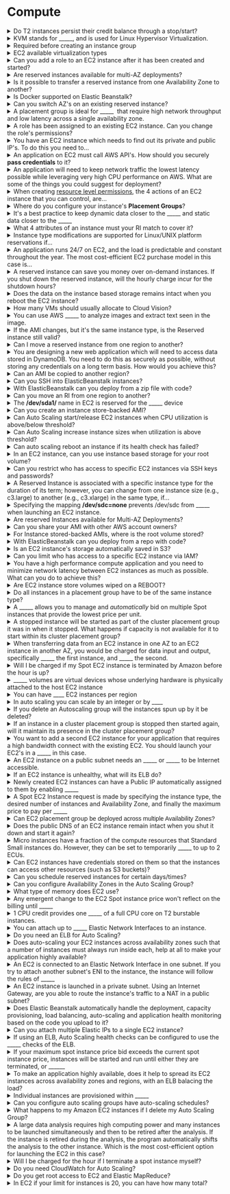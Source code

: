 # Compute 

<details>
<summary>Do T2 instances persist their credit balance through a stop/start?</summary>
No
<br></details>

<details>
<summary>KVM stands for _____, and is used for Linux Hypervisor Virtualization.</summary>
Kernel Virtual Machine&nbsp;
<br></details>

<details>
<summary>Required before creating an instance group</summary>
Instance template
<br></details>

<details>
<summary>EC2 available virtualization types</summary>
<b>PV</b>Para-Virtual
<b>
</b><b>HVM</b>Hardware Virtual Machine
<br></details>

<details>
<summary>Can you add a role to an EC2 instance after it has been created and started?</summary>
No
<br></details>

<details>
<summary>Are reserved instances available for multi-AZ deployments?</summary>
Yes
<br></details>

<details>
<summary>Is it possible to transfer a reserved instance from one Availability Zone to another?</summary>
Yes
<br></details>

<details>
<summary>Is Docker supported on Elastic Beanstalk?</summary>
Yes
<br></details>

<details>
<summary>Can you switch AZ's on an existing reserved instance?</summary>
Yes
<br></details>

<details>
<summary>A placement group is ideal for _____&nbsp; that require high network throughput and low latency across a single availability zone.</summary>
EC2 instances
<br></details>

<details>
<summary>A role has been assigned to an existing EC2 instance. Can you change the role's permissions?</summary>
Yes, and the changes will take effect immediately.
<br></details>

<details>
<summary>You have an EC2 instance which needs to find out its private and public IP's. To do this you need to...</summary>
Fetch its meta-data from http://169.254.169.254/latest/meta-data/
<br></details>

<details>
<summary>An application on EC2 must call AWS API's. How should you securely <b>pass credentials</b> to it?</summary>
Use IAM roles for the instances.
<br></details>

<details>
<summary>An application will need to keep network traffic the lowest latency possible while leveraging very high CPU performance on AWS. What are some of the things you could suggest for deployment?</summary>
Use CPU optimized EC2 instances deployed into placement groups
<br></details>

<details>
<summary>When creating <u>resource level permissions,</u>&nbsp;the 4 actions of an EC2 instance that you can control, are...</summary>
START / RESTARTSTOP / TERMINATE
<br></details>

<details>
<summary>Where do you configure your instance's&nbsp;<b>Placement Groups</b>?</summary>
In the Auto Scaling Group
<br></details>

<details>
<summary>It's a best practice to keep dynamic data closer to the _____ and static data closer to the _____</summary>
compute&nbsp;
&nbsp;end-user
<br></details>

<details>
<summary>What 4 attributes of an instance must your RI match to cover it?</summary>
AZ, instance type, platform, Tenancy
<br></details>

<details>
<summary>Instance type modifications are supported for Linux/UNIX platform reservations if...&nbsp;</summary>
The platform isn't licensed (like RedHat)
<br></details>

<details>
<summary>An application runs 24/7 on EC2, and the load is predictable and constant throughout the year. The most cost-efficient EC2 purchase model in this case is...</summary>
EC2 Reserved
<br></details>

<details>
<summary>A reserved instance can save you money over on-demand instances. If you shut down the reserved instance, will the hourly charge incur for the shutdown hours?</summary>
No
<br></details>

<details>
<summary>Does the data on the instance based storage remains intact when you reboot the EC2 instance?</summary>
Yes
<br></details>

<details>
<summary>How many VMs should usually allocate to Cloud Vision?</summary>
None; Cloud Vision is a serverless service.
<br></details>

<details>
<summary>You can use AWS _____ to analyze images and extract text seen in the image.</summary>
Cloud Vision
<br></details>

<details>
<summary>If the AMI changes, but it's the same instance type, is the Reserved instance still valid?</summary>
Yes
<br></details>

<details>
<summary>Can I move a reserved instance from one region to another?</summary>
No
<br></details>

<details>
<summary>You are designing a new web application which will need to access data stored in DynamoDB. You need to do this as securely as possible, without storing any credentials on a long term basis. How would you achieve this?</summary>
AWS IdentityIAM roles for the API-calling EC2 Instances
<br></details>

<details>
<summary>Can an AMI be copied to another region?</summary>
Yes - It will get a new ami ID though
<br></details>

<details>
<summary>Can you SSH into ElasticBeanstalk instances?</summary>
Yes
<br></details>

<details>
<summary>With ElasticBeanstalk can you deploy from a zip file with code?</summary>
Yes
<br></details>

<details>
<summary>Can you move an RI from one region to another?</summary>
No
<br></details>

<details>
<summary>The <b>/dev/sda1/</b>&nbsp;name in EC2 is reserved for the _____ device</summary>
root
<br></details>

<details>
<summary>Can you create an instance store-backed AMI?</summary>
Yes
<br></details>

<details>
<summary>Can Auto Scaling start/release EC2 instances when CPU utilization is above/below threshold?</summary>
Yes
<br></details>

<details>
<summary>Can Auto Scaling increase instance sizes when utilization is above threshold?</summary>
No
<br></details>

<details>
<summary>Can auto scaling reboot an instance if its health check has failed?</summary>
No
<br></details>

<details>
<summary>In an EC2 instance, can you use instance based storage for your root volume?</summary>
Yes
<br></details>

<details>
<summary>Can you restrict who has access to specific EC2 instances via SSH keys and passwords?</summary>
Yes
<br></details>

<details>
<summary>A Reserved Instance is associated with a specific instance type for the duration of its term; however, you can change from one instance size (e.g., c3.large) to another (e.g., c3.xlarge) in the same type, if...</summary>
If it is a Linux/UNIX Reserved Instance.&nbsp;
<br></details>

<details>
<summary>Specifying the mapping <b>/dev/sdc=none</b> prevents /dev/sdc from _____ when launching an EC2 instance.</summary>
Attaching to the instance.
<br></details>

<details>
<summary>Are reserved Instances available for Multi-AZ Deployments?</summary>
Yes
<br></details>

<details>
<summary>Can you share your AMI with other AWS account owners?</summary>
Yes
<br></details>

<details>
<summary>For Instance stored-backed AMIs, where is the root volume stored?</summary>
S3
<br></details>

<details>
<summary>With ElasticBeanstalk can you deploy from a repo with code?</summary>
Yes
<br></details>

<details>
<summary>Is an EC2 instance's storage automatically saved in S3?</summary>
No
<br></details>

<details>
<summary>Can you limit who has access to a specific EC2 instance via IAM?</summary>
No
<br></details>

<details>
<summary>You have a high performance compute application and you need to minimize network latency between EC2 instances as much as possible. What can you do to achieve this?</summary>
Create a placement group within an Availability Zone and place the EC2 instances within that placement group.
<br></details>

<details>
<summary>Are EC2 instance store volumes wiped on a REBOOT?</summary>
No
<br></details>

<details>
<summary>Do all instances in a placement group have to be of the same instance type?</summary>
Yes
<br></details>

<details>
<summary>A _____ allows you to&nbsp;manage and&nbsp;<i>automatically</i>&nbsp;bid on multiple Spot instances that provide the lowest price per unit.</summary>
Spot fleet
<br></details>

<details>
<summary>A stopped instance will be started as part of the cluster placement group it was in when it stopped. What happens if capacity is not available for it to start within its cluster placement group?</summary>
The start will fail
<br></details>

<details>
<summary>When transferring data from an EC2 instance in one AZ to an EC2 instance in another AZ, you would be charged for data input and output, specifically _____ the first instance, and _____ the second.</summary>
out
in
<br></details>

<details>
<summary>Will I be charged if my Spot EC2 instance is terminated by Amazon before the hour is up?</summary>
No
<br></details>

<details>
<summary>_____ volumes are virtual devices whose underlying hardware is physically attached to the host EC2 instance</summary>
Instance store
<br></details>

<details>
<summary>You can have ____ EC2 instances per region</summary>
20
<br></details>

<details>
<summary>In auto scaling you can scale by an integer or by ____</summary>
A percentage of your max ASG size
<br></details>

<details>
<summary>If you delete an Autoscaling group will the instances spun up by it be deleted?</summary>
Yes
<br></details>

<details>
<summary>If an instance in a cluster placement group is stopped then started again, will it maintain its presence in the cluster placement group?</summary>
Yes.&nbsp;
<br></details>

<details>
<summary>You want to add a second EC2 instance for your application that requires a high bandwidth connect with the existing EC2. You should launch your EC2's in a _____ in this case.</summary>
Placement Group
<br></details>

<details>
<summary>An EC2 instance on a public subnet needs an _____ or _____ to be Internet accessible.</summary>
ELB or Elastic IP
<br></details>

<details>
<summary>If an EC2 instance is unhealthy, what will its ELB do?</summary>
Stop sending traffic to that instance
<br></details>

<details>
<summary>Newly created EC2 instances can have a Public IP automatically assigned to them by enabling _____</summary>
"Auto-assign Public IP"
<br></details>

<details>
<summary>A Spot EC2 Instance request is made by specifying the instance type, the desired number of instances and Availability Zone, and finally the maximum price to pay per _____</summary>
instance hour.
<br></details>

<details>
<summary>Can EC2 placement group&nbsp;<span style="font-family: Arial;">be deployed across multiple Availability Zones?</span></summary>
No
<br></details>

<details>
<summary>Does the public DNS of an EC2 instance remain intact when you shut it down and start it again?</summary>
No
<br></details>

<details>
<summary>Micro instances have a fraction of the compute resources that Standard Small instances do.&nbsp;However, they can be set to temporarily _____ to up to 2 ECUs.</summary>
burst
<br></details>

<details>
<summary>Can EC2 instances have credentials stored on them so that the instances can access other resources (such as S3 buckets)?</summary>
No - You should be assigning <b>roles</b>.
<br></details>

<details>
<summary>Can you schedule reserved instances for certain days/times?</summary>
Yes
<br></details>

<details>
<summary>Can you configure Availability Zones in the Auto Scaling Group?</summary>
Yes
<br></details>

<details>
<summary>What type of memory does EC2 use?</summary>
ECC
<br></details>

<details>
<summary>Any emergent change to the EC2 Spot instance price won't reflect on the billing until _____</summary>
Until the next instance-hour begins.
<br></details>

<details>
<summary>1 CPU credit provides one _____ of a full CPU core on T2 burstable instances.</summary>
minute
<br></details>

<details>
<summary>You can attach up to _____ Elastic Network Interfaces to an instance.</summary>
2
<br></details>

<details>
<summary>Do you need an ELB for Auto Scaling?</summary>
Yes
<br></details>

<details>
<summary>Does auto-scaling your EC2 instances across availability zones such that a number of instances must always run inside each, help at all to make your application highly available?</summary>
Yes
<br></details>

<details>
<summary>An EC2 is connected to an Elastic Network Interface in one subnet. If you try to attach another subnet's ENI to the instance, the instance will follow the rules of _____</summary>
both subnets
<br></details>

<details>
<summary>An EC2 instance is launched in a private subnet. Using an Internet Gateway, are you able to route the instance's traffic to a NAT in a public subnet?</summary>
Yes
<br></details>

<details>
<summary>Does Elastic Beanstalk automatically handle the deployment, capacity provisioning, load balancing, auto-scaling and application health monitoring based on the code you upload to it?</summary>
Yes
<br></details>

<details>
<summary>Can you attach multiple Elastic IPs to a single EC2 instance?</summary>
No
<br></details>

<details>
<summary>If using an ELB, Auto Scaling health checks can be configured to use the _____ checks of the ELB.</summary>
status checks
<br></details>

<details>
<summary>If your maximum spot instance price bid exceeds the current spot instance price, instances will be started and run until either they are terminated, or ______</summary>
the spot instance price increases above your maximum price bid.
<br></details>

<details>
<summary>To make an application highly available, does it help to spread its EC2 instances across availability zones and regions, with an ELB balacing the load?</summary>
Yes
<br></details>

<details>
<summary>Individual instances are provisioned within _____</summary>
Availability Zones
<br></details>

<details>
<summary>Can you configure auto scaling groups have auto-scaling schedules?</summary>
Yes - in the ASG scheduling tab.
<br></details>

<details>
<summary>What happens to my Amazon EC2 instances if I delete my Auto Scaling Group?</summary>
They're terminated
<br></details>

<details>
<summary>A large data analysis requires high computing power and many instances to be launched simultaneously and then to be retired after the analysis. If the instance is retired during the analysis, the program automatically shifts the analysis to the other instance. Which is the most cost-efficient option for launching the EC2 in this case?</summary>
Spot
<br></details>

<details>
<summary>Will I be charged for the hour if I terminate a spot instance myself?</summary>
Yes
<br></details>

<details>
<summary>Do you need CloudWatch for Auto Scaling?</summary>
Yes - auto scaling activates based on metrics.
<br></details>

<details>
<summary>Do you get root access to EC2 and Elastic MapReduce?</summary>
Yes
<br></details>

<details>
<summary>In EC2 if your limit for instances is 20, you can have how many total?</summary>
40 if 20 are stopped
<br></details>

